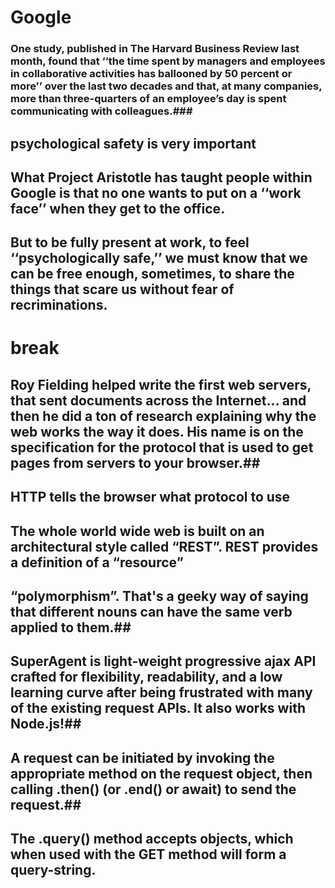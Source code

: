 # Google #
### One study, published in The Harvard Business Review last month, found that ‘‘the time spent by managers and employees in collaborative activities has ballooned by 50 percent or more’’ over the last two decades and that, at many companies, more than three-quarters of an employee’s day is spent communicating with colleagues.###
## psychological safety is very important ##
## What Project Aristotle has taught people within Google is that no one wants to put on a ‘‘work face’’ when they get to the office. ##
## But to be fully present at work, to feel ‘‘psychologically safe,’’ we must know that we can be free enough, sometimes, to share the things that scare us without fear of recriminations. ##
# break #
## Roy Fielding  helped write the first web servers, that sent documents across the Internet… and then he did a ton of research explaining why the web works the way it does. His name is on the specification for the protocol that is used to get pages from servers to your browser.##
## HTTP tells the browser what protocol to use ##
## The whole world wide web is built on an architectural style called “REST”. REST provides a definition of a “resource” ##
##  “polymorphism”. That's a geeky way of saying that different nouns can have the same verb applied to them.##
## SuperAgent is light-weight progressive ajax API crafted for flexibility, readability, and a low learning curve after being frustrated with many of the existing request APIs. It also works with Node.js!##
## A request can be initiated by invoking the appropriate method on the request object, then calling .then() (or .end() or await) to send the request.##
## The .query() method accepts objects, which when used with the GET method will form a query-string. ##